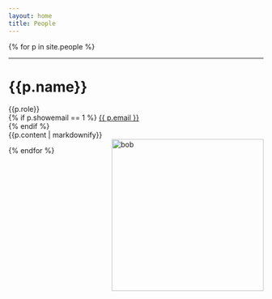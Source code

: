 ```yaml
---
layout: home
title: People
---
```

{% for p in site.people %}
<hr>
<div class="row">
<div class="people">
<h1>{{p.name}}</h1>
{{p.role}}<br>
{% if p.showemail == 1 %}
<a class="u-email" href="mailto:{{ p.email }}">{{ p.email }}</a><br>
{% endif %}
</div>
<div class="people">
{{p.content | markdownify}}
<br>
</div>
<div class="people">
<img src="/files/images/MyPicture.png" alt="bob" width="300pt" style="float: right;" >
</div>
</div>

{% endfor %}

